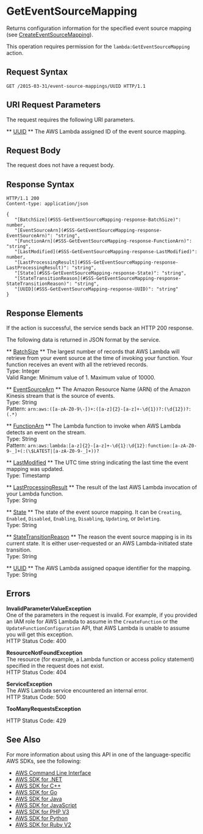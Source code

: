 # GetEventSourceMapping<a name="API_GetEventSourceMapping"></a>

Returns configuration information for the specified event source mapping \(see [CreateEventSourceMapping](API_CreateEventSourceMapping.md)\)\.

This operation requires permission for the `lambda:GetEventSourceMapping` action\.

## Request Syntax<a name="API_GetEventSourceMapping_RequestSyntax"></a>

```
GET /2015-03-31/event-source-mappings/UUID HTTP/1.1
```

## URI Request Parameters<a name="API_GetEventSourceMapping_RequestParameters"></a>

The request requires the following URI parameters\.

 ** [UUID](#API_GetEventSourceMapping_RequestSyntax) **   <a name="SSS-GetEventSourceMapping-request-UUID"></a>
The AWS Lambda assigned ID of the event source mapping\.

## Request Body<a name="API_GetEventSourceMapping_RequestBody"></a>

The request does not have a request body\.

## Response Syntax<a name="API_GetEventSourceMapping_ResponseSyntax"></a>

```
HTTP/1.1 200
Content-type: application/json

{
   "[BatchSize](#SSS-GetEventSourceMapping-response-BatchSize)": number,
   "[EventSourceArn](#SSS-GetEventSourceMapping-response-EventSourceArn)": "string",
   "[FunctionArn](#SSS-GetEventSourceMapping-response-FunctionArn)": "string",
   "[LastModified](#SSS-GetEventSourceMapping-response-LastModified)": number,
   "[LastProcessingResult](#SSS-GetEventSourceMapping-response-LastProcessingResult)": "string",
   "[State](#SSS-GetEventSourceMapping-response-State)": "string",
   "[StateTransitionReason](#SSS-GetEventSourceMapping-response-StateTransitionReason)": "string",
   "[UUID](#SSS-GetEventSourceMapping-response-UUID)": "string"
}
```

## Response Elements<a name="API_GetEventSourceMapping_ResponseElements"></a>

If the action is successful, the service sends back an HTTP 200 response\.

The following data is returned in JSON format by the service\.

 ** [BatchSize](#API_GetEventSourceMapping_ResponseSyntax) **   <a name="SSS-GetEventSourceMapping-response-BatchSize"></a>
The largest number of records that AWS Lambda will retrieve from your event source at the time of invoking your function\. Your function receives an event with all the retrieved records\.  
Type: Integer  
Valid Range: Minimum value of 1\. Maximum value of 10000\.

 ** [EventSourceArn](#API_GetEventSourceMapping_ResponseSyntax) **   <a name="SSS-GetEventSourceMapping-response-EventSourceArn"></a>
The Amazon Resource Name \(ARN\) of the Amazon Kinesis stream that is the source of events\.  
Type: String  
Pattern: `arn:aws:([a-zA-Z0-9\-])+:([a-z]{2}-[a-z]+-\d{1})?:(\d{12})?:(.*)` 

 ** [FunctionArn](#API_GetEventSourceMapping_ResponseSyntax) **   <a name="SSS-GetEventSourceMapping-response-FunctionArn"></a>
The Lambda function to invoke when AWS Lambda detects an event on the stream\.  
Type: String  
Pattern: `arn:aws:lambda:[a-z]{2}-[a-z]+-\d{1}:\d{12}:function:[a-zA-Z0-9-_]+(:(\$LATEST|[a-zA-Z0-9-_]+))?` 

 ** [LastModified](#API_GetEventSourceMapping_ResponseSyntax) **   <a name="SSS-GetEventSourceMapping-response-LastModified"></a>
The UTC time string indicating the last time the event mapping was updated\.  
Type: Timestamp

 ** [LastProcessingResult](#API_GetEventSourceMapping_ResponseSyntax) **   <a name="SSS-GetEventSourceMapping-response-LastProcessingResult"></a>
The result of the last AWS Lambda invocation of your Lambda function\.  
Type: String

 ** [State](#API_GetEventSourceMapping_ResponseSyntax) **   <a name="SSS-GetEventSourceMapping-response-State"></a>
The state of the event source mapping\. It can be `Creating`, `Enabled`, `Disabled`, `Enabling`, `Disabling`, `Updating`, or `Deleting`\.  
Type: String

 ** [StateTransitionReason](#API_GetEventSourceMapping_ResponseSyntax) **   <a name="SSS-GetEventSourceMapping-response-StateTransitionReason"></a>
The reason the event source mapping is in its current state\. It is either user\-requested or an AWS Lambda\-initiated state transition\.  
Type: String

 ** [UUID](#API_GetEventSourceMapping_ResponseSyntax) **   <a name="SSS-GetEventSourceMapping-response-UUID"></a>
The AWS Lambda assigned opaque identifier for the mapping\.  
Type: String

## Errors<a name="API_GetEventSourceMapping_Errors"></a>

 **InvalidParameterValueException**   
One of the parameters in the request is invalid\. For example, if you provided an IAM role for AWS Lambda to assume in the `CreateFunction` or the `UpdateFunctionConfiguration` API, that AWS Lambda is unable to assume you will get this exception\.  
HTTP Status Code: 400

 **ResourceNotFoundException**   
The resource \(for example, a Lambda function or access policy statement\) specified in the request does not exist\.  
HTTP Status Code: 404

 **ServiceException**   
The AWS Lambda service encountered an internal error\.  
HTTP Status Code: 500

 **TooManyRequestsException**   
   
HTTP Status Code: 429

## See Also<a name="API_GetEventSourceMapping_SeeAlso"></a>

For more information about using this API in one of the language\-specific AWS SDKs, see the following:
+  [AWS Command Line Interface](http://docs.aws.amazon.com/goto/aws-cli/lambda-2015-03-31/GetEventSourceMapping) 
+  [AWS SDK for \.NET](http://docs.aws.amazon.com/goto/DotNetSDKV3/lambda-2015-03-31/GetEventSourceMapping) 
+  [AWS SDK for C\+\+](http://docs.aws.amazon.com/goto/SdkForCpp/lambda-2015-03-31/GetEventSourceMapping) 
+  [AWS SDK for Go](http://docs.aws.amazon.com/goto/SdkForGoV1/lambda-2015-03-31/GetEventSourceMapping) 
+  [AWS SDK for Java](http://docs.aws.amazon.com/goto/SdkForJava/lambda-2015-03-31/GetEventSourceMapping) 
+  [AWS SDK for JavaScript](http://docs.aws.amazon.com/goto/AWSJavaScriptSDK/lambda-2015-03-31/GetEventSourceMapping) 
+  [AWS SDK for PHP V3](http://docs.aws.amazon.com/goto/SdkForPHPV3/lambda-2015-03-31/GetEventSourceMapping) 
+  [AWS SDK for Python](http://docs.aws.amazon.com/goto/boto3/lambda-2015-03-31/GetEventSourceMapping) 
+  [AWS SDK for Ruby V2](http://docs.aws.amazon.com/goto/SdkForRubyV2/lambda-2015-03-31/GetEventSourceMapping) 